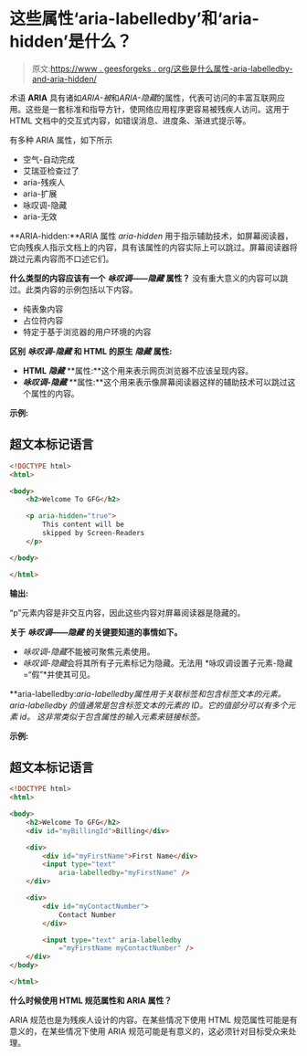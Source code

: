 # 这些属性‘aria-labelledby’和‘aria-hidden’是什么？

> 原文:[https://www . geesforgeks . org/这些是什么属性-aria-labelledby-and-aria-hidden/](https://www.geeksforgeeks.org/what-are-these-attributes-aria-labelledby-and-aria-hidden/)

术语 **ARIA** 具有诸如*ARIA-被*和*ARIA-隐藏*的属性，代表可访问的丰富互联网应用。这些是一套标准和指导方针，使网络应用程序更容易被残疾人访问。这用于 HTML 文档中的交互式内容，如错误消息、进度条、渐进式提示等。

有多种 ARIA 属性，如下所示

*   空气-自动完成
*   艾瑞亚检查过了
*   aria-残疾人
*   aria-扩展
*   咏叹调-隐藏
*   aria-无效

**ARIA-hidden:**ARIA 属性 *aria-hidden* 用于指示辅助技术，如屏幕阅读器，它向残疾人指示文档上的内容，具有该属性的内容实际上可以跳过。屏幕阅读器将跳过元素内容而不口述它们。

**什么类型的内容应该有一个** ***咏叹调——隐藏*** **属性？**
没有重大意义的内容可以跳过。此类内容的示例包括以下内容。

*   纯表象内容
*   占位符内容
*   特定于基于浏览器的用户环境的内容

**区别** ***咏叹调-隐藏*** **和 HTML 的原生** ***隐藏*** **属性:**

*   **HTML** ***隐藏*** **属性:**这个用来表示网页浏览器不应该呈现内容。
*   ***咏叹调-隐藏*** **属性:**这个用来表示像屏幕阅读器这样的辅助技术可以跳过这个属性的内容。

**示例:**

## 超文本标记语言

```html
<!DOCTYPE html>
<html>

<body>
    <h2>Welcome To GFG</h2>

    <p aria-hidden="true">
        This content will be
        skipped by Screen-Readers
    </p>

</body>

</html>
```

**输出:**

“p”元素内容是非交互内容，因此这些内容对屏幕阅读器是隐藏的。

**关于** ***咏叹调——隐藏*** **的关键要知道的事情如下。**

*   *咏叹调-隐藏*不能被可聚焦元素使用。
*   *咏叹调-隐藏*会将其所有子元素标记为隐藏。无法用
    *咏叹调设置子元素-隐藏=“假”*并使其可见。

**aria-labelledby:***aria-labelledby*属性用于关联标签和包含标签文本的元素。 *aria-labelledby* 的值通常是包含标签文本的元素的 ID。它的值部分可以有多个元素 id。
这非常类似于包含*属性的输入元素来链接标签。*

**示例:**

## 超文本标记语言

```html
<!DOCTYPE html>
<html>

<body>
    <h2>Welcome To GFG</h2>
    <div id="myBillingId">Billing</div>

    <div>
        <div id="myFirstName">First Name</div>
        <input type="text"
            aria-labelledby="myFirstName" />
    </div>

    <div>
        <div id="myContactNumber">
            Contact Number
        </div>

        <input type="text" aria-labelledby
            ="myFirstName myContactNumber" />
    </div>
</body>

</html>
```

**什么时候使用 HTML 规范属性和 ARIA 属性？**

ARIA 规范也是为残疾人设计的内容。在某些情况下使用 HTML 规范属性可能是有意义的，在某些情况下使用 ARIA 规范可能是有意义的，这必须针对目标受众来处理。